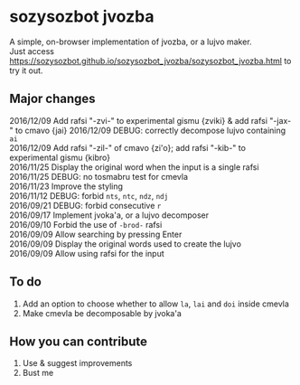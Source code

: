 # sozysozbot jvozba

A simple, on-browser implementation of jvozba, or a lujvo maker.  
Just access https://sozysozbot.github.io/sozysozbot_jvozba/sozysozbot_jvozba.html to try it out.  


## Major changes
2016/12/09 Add rafsi "-zvi-" to experimental gismu {zviki} & add rafsi "-jax-" to cmavo {jai}
2016/12/09 DEBUG: correctly decompose lujvo containing `ai`   
2016/12/09 Add rafsi "-zil-" of cmavo {zi'o}; add rafsi "-kib-" to experimental gismu {kibro}   
2016/11/25 Display the original word when the input is a single rafsi    
2016/11/25 DEBUG: no tosmabru test for cmevla  
2016/11/23 Improve the styling  
2016/11/12 DEBUG: forbid `nts`, `ntc`, `ndz`, `ndj`  
2016/09/21 DEBUG: forbid consecutive `r`  
2016/09/17 Implement jvoka'a, or a lujvo decomposer  
2016/09/10 Forbid the use of `-brod-` rafsi  
2016/09/09 Allow searching by pressing Enter  
2016/09/09 Display the original words used to create the lujvo  
2016/09/09 Allow using rafsi for the input  

## To do
1. Add an option to choose whether to allow `la`, `lai` and `doi` inside cmevla
2. Make cmevla be decomposable by jvoka'a  

## How you can contribute
1. Use & suggest improvements
2. Bust me
